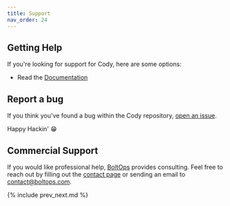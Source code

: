 ```yaml
---
title: Support
nav_order: 24
---
```


## Getting Help

If you're looking for support for Cody, here are some options:

* Read the [Documentation](https://cody.run)

## Report a bug

If you think you've found a bug within the Cody repository, [open an issue](https://github.com/tongueroo/cody/issues/new/choose).

Happy Hackin' 😁

## Commercial Support

If you would like professional help, [BoltOps](https://www.boltops.com/) provides consulting. Feel free to reach out by filling out the [contact page](https://www.boltops.com/contact) or sending an email to contact@boltops.com.

{% include prev_next.md %}
